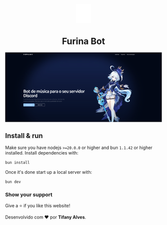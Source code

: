 <p align="center">
  <img src="/public/favicon.ico" width="50" alt="Logo" />
</p>
<h1 align="center">Furina Bot</h1>

[![Site preview](/public/assets/furinatemplate.png)](https://pinuya.site)

## Install & run

Make sure you have nodejs `>=20.0.0` or higher and bun `1.1.42` or higher installed. Install dependencies with:

```bash
bun install
```

Once it's done start up a local server with:

```bash
bun dev
```

### Show your support

Give a ⭐ if you like this website!

Desenvolvido com ❤️ por **Tifany Alves**.
